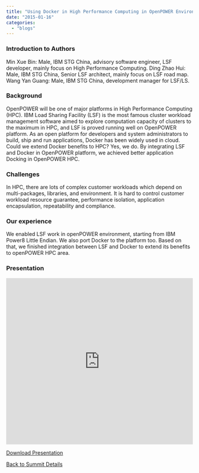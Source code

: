 ```yaml
---
title: "Using Docker in High Performance Computing in OpenPOWER Environment"
date: "2015-01-16"
categories: 
  - "blogs"
---
```


### Introduction to Authors

Min Xue Bin: Male, IBM STG China, advisory software engineer, LSF developer, mainly focus on High Performance Computing. Ding Zhao Hui: Male, IBM STG China, Senior LSF architect, mainly focus on LSF road map. Wang Yan Guang: Male, IBM STG China, development manager for LSF/LS.

### Background

OpenPOWER will be one of major platforms in High Performance Computing (HPC). IBM Load Sharing Facility (LSF) is the most famous cluster workload management software aimed to explore computation capacity of clusters to the maximum in HPC, and LSF is proved running well on OpenPOWER platform. As an open platform for developers and system administrators to build, ship and run applications, Docker has been widely used in cloud. Could we extend Docker benefits to HPC? Yes, we do. By integrating LSF and Docker in OpenPOWER platform, we achieved better application Docking in OpenPOWER HPC.

### Challenges

In HPC, there are lots of complex customer workloads which depend on multi-packages, libraries, and environment. It is hard to control customer workload resource guarantee, performance isolation, application encapsulation, repeatability and compliance.

### Our experience

We enabled LSF work in openPOWER environment, starting from IBM Power8 Little Endian. We also port Docker to the platform too. Based on that, we finished integration between LSF and Docker to extend its benefits to openPOWER HPC area.

### Presentation

<iframe src="https://openpowerfoundation.org/wp-content/uploads/2015/03/Sanjabi-Sam_OPFS2015_IBM_v2-2.pdf" width="100%" height="450" frameborder="0"></iframe>

 [Download Presentation](https://openpowerfoundation.org/wp-content/uploads/2015/03/Sanjabi-Sam_OPFS2015_IBM_v2-2.pdf)

[Back to Summit Details](javascript:history.back())
